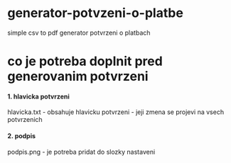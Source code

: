 # generator-potvzeni-o-platbe
simple csv to pdf generator potvrzeni o platbach

# co je potreba doplnit pred generovanim potvrzeni

#### 1. hlavicka potvrzeni
hlavicka.txt - obsahuje hlavicku potvrzeni - jeji zmena se projevi na vsech potvrzenich

#### 2. podpis
podpis.png - je potreba pridat do slozky nastaveni 